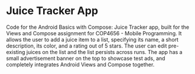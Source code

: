 Juice Tracker App
==================================

Code for the Android Basics with Compose: Juice Tracker app, built for the Views and Compose assignment for COP4656 - Mobile Programming. It allows the user to add a juice item to a list, specifying its name, a short description, its color, and a rating out of 5 stars. The user can edit pre-existing juices on the list and the list persists across runs. The app has a small advertisement banner on the top to showcase test ads, and completely integrates Android Views and Compose together.
